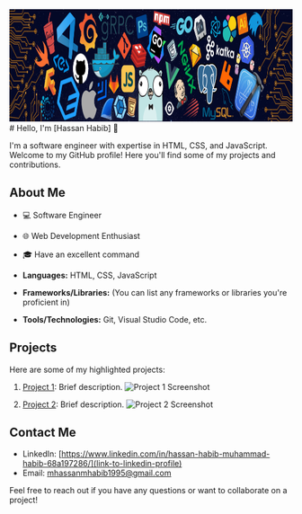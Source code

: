 <img src="./image/background.png" alt="image" width="1200px" height="200">
# Hello, I'm [Hassan Habib] 👋

I'm a software engineer with expertise in HTML, CSS, and JavaScript. Welcome to my GitHub profile! Here you'll find some of my projects and contributions.

## About Me

- 💻 Software Engineer
- 🌐 Web Development Enthusiast
- 🎓 Have an excellent command

- **Languages:** HTML, CSS, JavaScript
- **Frameworks/Libraries:** (You can list any frameworks or libraries you're proficient in)
- **Tools/Technologies:** Git, Visual Studio Code, etc.

## Projects

Here are some of my highlighted projects:
 
1. [Project 1](link-to-project-1): Brief description.
   ![Project 1 Screenshot](project-1-screenshot.png)
   
2. [Project 2](link-to-project-2): Brief description.
   ![Project 2 Screenshot](project-2-screenshot.png)

## Contact Me

- LinkedIn: [https://www.linkedin.com/in/hassan-habib-muhammad-habib-68a197286/](link-to-linkedin-profile)
- Email: mhassanmhabib1995@gmail.com

Feel free to reach out if you have any questions or want to collaborate on a project!
